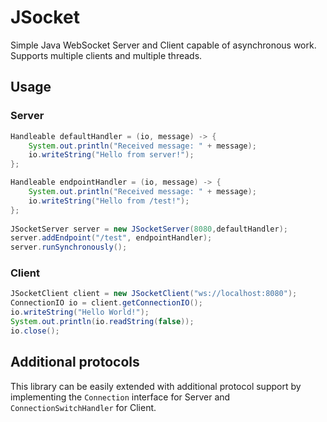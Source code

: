 # JSocket
Simple Java WebSocket Server and Client capable of asynchronous work.
Supports multiple clients and multiple threads.
## Usage
### Server
```java
Handleable defaultHandler = (io, message) -> {
    System.out.println("Received message: " + message);
    io.writeString("Hello from server!");
};

Handleable endpointHandler = (io, message) -> {
    System.out.println("Received message: " + message);
    io.writeString("Hello from /test!");
};
        
JSocketServer server = new JSocketServer(8080,defaultHandler);
server.addEndpoint("/test", endpointHandler);
server.runSynchronously();
```

### Client
```java
JSocketClient client = new JSocketClient("ws://localhost:8080");
ConnectionIO io = client.getConnectionIO();
io.writeString("Hello World!");
System.out.println(io.readString(false));
io.close();
```

## Additional protocols

This library can be easily extended with additional protocol support by implementing the `Connection` interface for Server and `ConnectionSwitchHandler` for Client.

